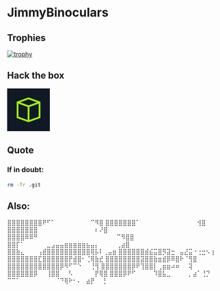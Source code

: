 # JimmyBinoculars
## Trophies
[![trophy](https://github-profile-trophy.vercel.app/?username=JimmyBinoculars&theme=onedark)](https://github.com/ryo-ma/github-profile-trophy)
## Hack the box
[![HTB](https://raw.githubusercontent.com/Mini-Ware/Mini-Ware/main/static/htb.jpg)](https://app.hackthebox.com/profile/1508972)

## Quote
### If in doubt:
```sh
rm -fr .git
```
## Also:
⣿⣿⣿⣿⣿⣿⣿⣿⠟⠋⠁⠀⠀⠀⠀⠀⠀⠀⠀⠉⠻⣿
⣿⣿⣿⣿⣿⣿⣿⠁⠀⠀⠀⠀⠀⠀⠀⠀⠀⠀⠀⠀⠀⢺⣿
⣿⣿⣿⣿⣿⣿⣿⠀⠀⠀⠀⠀⠀⠀⠀⠀⠀⠀⠀⠀⠆⠜⣿
⣿⣿⣿⣿⠿⠿⠛⠀⠀⠀⠀⠀⠀⠀⠀⠀⠀⠀⠀⠀⠀⠀⠀⠀⠀⠉⠻⣿⣿
⣿⣿⡏⠁⠀⠀⠀⠀⠀⣀⣠⣤⣤⣶⣶⣶⣶⣶⣦⣤⡄⠀⠀⠀⠀⢀⣴⣿
⣿⣿⣷⣄⠀⠀⠀⢠⣾⣿⣿⣿⣿⣿⣿⣿⣿⣿⣿⢿⡧⠇⢀⣤⣶
⣿⣿⣿⣿⣿⣿⣾⣮⣭⣿⡻⣽⣒⠀⣤⣜⣭⠐⢐⣒⠢⢰
⣿⣿⣿⣿⣿⣿⣿⣏⣿⣿⣿⣿⣿⣿⡟⣾⣿⠂⢈⢿⣷⣞
⣿⣿⣿⣿⣿⣿⣿⣿⣽⣿⣿⣷⣶⣾⡿⠿⣿⠗⠈⢻⣿
⣿⣿⣿⣿⣿⣿⣿⣿⣿⣿⣿⣿⡿⠻⠋⠉⠑⠀⠀⢘⢻
⣿⣿⣿⣿⣿⣿⣿⡿⠟⢹⣿⣿⡇⢀⣶⣶⠴⠶⠀⠀⢽
⣿⣿⣿⣿⣿⣿⡿⠀⠀⢸⣿⣿⠀⠀⠣⠀⠀⠀⠀⠀⡟⢿⣿
⣿⣿⣿⡿⠟⠋⠀⠀⠀⠀⠹⣿⣧⣀⠀⠀⠀⠀⡀⣴⠁⢘⡙
⠉⠉⠁⠀⠀⠀⠀⠀⠀⠀⠀⠈⠙⢿⠗⠂⠄⠀⣴⡟⠀⠀⡃
<!--Thanks Mini-Ware!-->
